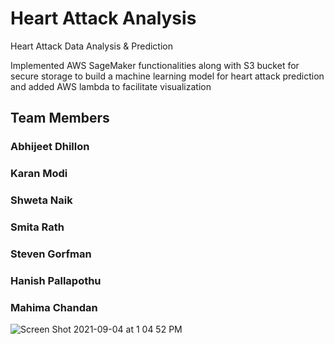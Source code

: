 # Heart Attack Analysis
Heart Attack Data Analysis &amp; Prediction

Implemented AWS SageMaker functionalities along with S3 bucket for secure storage to build a machine learning model for heart attack prediction and added AWS lambda to facilitate visualization

## Team Members
###	Abhijeet Dhillon
###	Karan Modi
###	Shweta Naik
###	Smita Rath
###	Steven Gorfman
###	Hanish Pallapothu
###	Mahima Chandan

![Screen Shot 2021-09-04 at 1 04 52 PM](https://user-images.githubusercontent.com/72769273/132102692-8c564b26-335d-402c-910d-9866a379f0e2.png)
